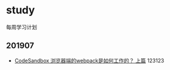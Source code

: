# study
每周学习计划

## 201907

* [CodeSandbox 浏览器端的webpack是如何工作的？ 上篇](https://segmentfault.com/a/1190000019679430)
123123

